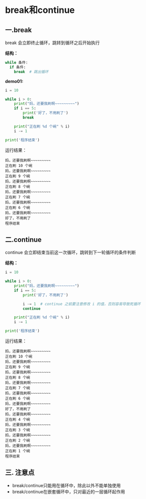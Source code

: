 # break和continue

## 一.break

break 会立即终止循环，跳转到循环之后开始执行

**结构：**

```python
while 条件:
  if 条件:
    break  # 跳出循环
```

**demo01:**

```python
i = 10

while i > 0:
    print("妈，还要我刷啊~~~~~~~~~")
    if i == 5:
        print('好了，不用刷了')
        break

    print("正在刷 %d 个碗" % i)
    i -= 1

print('程序结束')
```

运行结果：

```
妈，还要我刷啊~~~~~~~~~
正在刷 10 个碗
妈，还要我刷啊~~~~~~~~~
正在刷 9 个碗
妈，还要我刷啊~~~~~~~~~
正在刷 8 个碗
妈，还要我刷啊~~~~~~~~~
正在刷 7 个碗
妈，还要我刷啊~~~~~~~~~
正在刷 6 个碗
妈，还要我刷啊~~~~~~~~~
好了，不用刷了
程序结束
```

## 二.continue

continue 会立即结束当前这一次循环，跳转到下一轮循环的条件判断

**结构：**

```python
i = 10

while i > 0:
    print("妈，还要我刷啊~~~~~~~~~")
    if i == 5:
        print('好了，不用刷了')

        i -= 1  # continue 之前要注意修改 i 的值，否则容易导致死循环
        continue

    print("正在刷 %d 个碗" % i)
    i -= 1

print('程序结束')
```

运行结果：

```
妈，还要我刷啊~~~~~~~~~
正在刷 10 个碗
妈，还要我刷啊~~~~~~~~~
正在刷 9 个碗
妈，还要我刷啊~~~~~~~~~
正在刷 8 个碗
妈，还要我刷啊~~~~~~~~~
正在刷 7 个碗
妈，还要我刷啊~~~~~~~~~
正在刷 6 个碗
妈，还要我刷啊~~~~~~~~~
好了，不用刷了
妈，还要我刷啊~~~~~~~~~
正在刷 4 个碗
妈，还要我刷啊~~~~~~~~~
正在刷 3 个碗
妈，还要我刷啊~~~~~~~~~
正在刷 2 个碗
妈，还要我刷啊~~~~~~~~~
正在刷 1 个碗
程序结束
```

## 三. 注意点

- break/continue只能用在循环中，除此以外不能单独使用
- break/continue在嵌套循环中，只对最近的一层循环起作用

